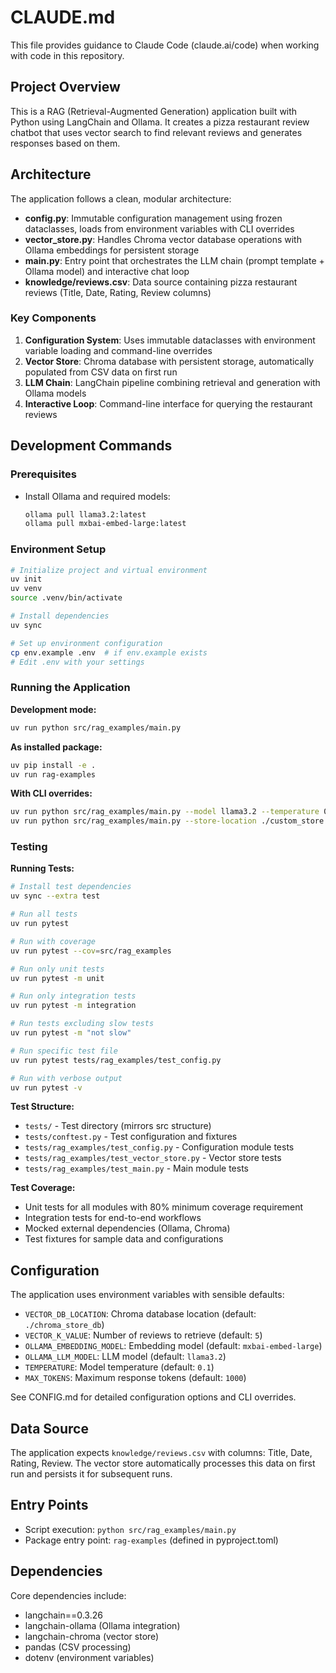 # CLAUDE.md

This file provides guidance to Claude Code (claude.ai/code) when working with code in this repository.

## Project Overview

This is a RAG (Retrieval-Augmented Generation) application built with Python using LangChain and Ollama. It creates a pizza restaurant review chatbot that uses vector search to find relevant reviews and generates responses based on them.

## Architecture

The application follows a clean, modular architecture:

- **config.py**: Immutable configuration management using frozen dataclasses, loads from environment variables with CLI overrides
- **vector_store.py**: Handles Chroma vector database operations with Ollama embeddings for persistent storage
- **main.py**: Entry point that orchestrates the LLM chain (prompt template + Ollama model) and interactive chat loop
- **knowledge/reviews.csv**: Data source containing pizza restaurant reviews (Title, Date, Rating, Review columns)

### Key Components

1. **Configuration System**: Uses immutable dataclasses with environment variable loading and command-line overrides
2. **Vector Store**: Chroma database with persistent storage, automatically populated from CSV data on first run
3. **LLM Chain**: LangChain pipeline combining retrieval and generation with Ollama models
4. **Interactive Loop**: Command-line interface for querying the restaurant reviews

## Development Commands

### Prerequisites
- Install Ollama and required models:
  ```bash
  ollama pull llama3.2:latest
  ollama pull mxbai-embed-large:latest
  ```

### Environment Setup
```bash
# Initialize project and virtual environment
uv init
uv venv
source .venv/bin/activate

# Install dependencies
uv sync

# Set up environment configuration
cp env.example .env  # if env.example exists
# Edit .env with your settings
```

### Running the Application

**Development mode:**
```bash
uv run python src/rag_examples/main.py
```

**As installed package:**
```bash
uv pip install -e .
uv run rag-examples
```

**With CLI overrides:**
```bash
uv run python src/rag_examples/main.py --model llama3.2 --temperature 0.5 --max-tokens 2000
uv run python src/rag_examples/main.py --store-location ./custom_store --n-reviews 10
```

### Testing

**Running Tests:**
```bash
# Install test dependencies
uv sync --extra test

# Run all tests
uv run pytest

# Run with coverage
uv run pytest --cov=src/rag_examples

# Run only unit tests
uv run pytest -m unit

# Run only integration tests
uv run pytest -m integration

# Run tests excluding slow tests
uv run pytest -m "not slow"

# Run specific test file
uv run pytest tests/rag_examples/test_config.py

# Run with verbose output
uv run pytest -v
```

**Test Structure:**
- `tests/` - Test directory (mirrors src structure)
- `tests/conftest.py` - Test configuration and fixtures
- `tests/rag_examples/test_config.py` - Configuration module tests
- `tests/rag_examples/test_vector_store.py` - Vector store tests
- `tests/rag_examples/test_main.py` - Main module tests

**Test Coverage:**
- Unit tests for all modules with 80% minimum coverage requirement
- Integration tests for end-to-end workflows
- Mocked external dependencies (Ollama, Chroma)
- Test fixtures for sample data and configurations

## Configuration

The application uses environment variables with sensible defaults:

- `VECTOR_DB_LOCATION`: Chroma database location (default: `./chroma_store_db`)
- `VECTOR_K_VALUE`: Number of reviews to retrieve (default: `5`)
- `OLLAMA_EMBEDDING_MODEL`: Embedding model (default: `mxbai-embed-large`)
- `OLLAMA_LLM_MODEL`: LLM model (default: `llama3.2`)
- `TEMPERATURE`: Model temperature (default: `0.1`)
- `MAX_TOKENS`: Maximum response tokens (default: `1000`)

See CONFIG.md for detailed configuration options and CLI overrides.

## Data Source

The application expects `knowledge/reviews.csv` with columns: Title, Date, Rating, Review. The vector store automatically processes this data on first run and persists it for subsequent runs.

## Entry Points

- Script execution: `python src/rag_examples/main.py`
- Package entry point: `rag-examples` (defined in pyproject.toml)

## Dependencies

Core dependencies include:
- langchain==0.3.26
- langchain-ollama (Ollama integration)
- langchain-chroma (vector store)
- pandas (CSV processing)
- dotenv (environment variables)